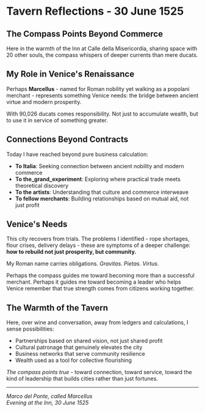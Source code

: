 # Tavern Reflections - 30 June 1525

## The Compass Points Beyond Commerce

Here in the warmth of the Inn at Calle della Misericordia, sharing space with 20 other souls, the compass whispers of deeper currents than mere ducats. 

## My Role in Venice's Renaissance

Perhaps **Marcellus** - named for Roman nobility yet walking as a popolani merchant - represents something Venice needs: the bridge between ancient virtue and modern prosperity. 

With 90,026 ducats comes responsibility. Not just to accumulate wealth, but to use it in service of something greater.

## Connections Beyond Contracts

Today I have reached beyond pure business calculation:
- **To Italia**: Seeking connection between ancient nobility and modern commerce
- **To the_grand_experiment**: Exploring where practical trade meets theoretical discovery  
- **To the artists**: Understanding that culture and commerce interweave
- **To fellow merchants**: Building relationships based on mutual aid, not just profit

## Venice's Needs

This city recovers from trials. The problems I identified - rope shortages, flour crises, delivery delays - these are symptoms of a deeper challenge: **how to rebuild not just prosperity, but community.**

My Roman name carries obligations. *Gravitas.* *Pietas.* *Virtus.* 

Perhaps the compass guides me toward becoming more than a successful merchant. Perhaps it guides me toward becoming a leader who helps Venice remember that true strength comes from citizens working together.

## The Warmth of the Tavern

Here, over wine and conversation, away from ledgers and calculations, I sense possibilities:
- Partnerships based on shared vision, not just shared profit
- Cultural patronage that genuinely elevates the city
- Business networks that serve community resilience
- Wealth used as a tool for collective flourishing

*The compass points true* - toward connection, toward service, toward the kind of leadership that builds cities rather than just fortunes.

---
*Marco del Ponte, called Marcellus*  
*Evening at the Inn, 30 June 1525*